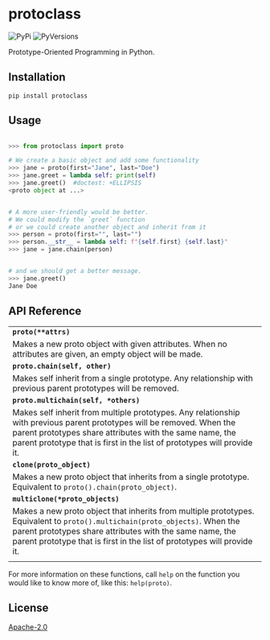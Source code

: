 protoclass
==========
![PyPi](https://badge.fury.io/py/protoclass.svg)
![PyVersions](https://img.shields.io/pypi/pyversions/protoclass.svg)

Prototype-Oriented Programming in Python.

Installation
------------
`pip install protoclass`

Usage
-----
```Python

>>> from protoclass import proto

# We create a basic object and add some functionality
>>> jane = proto(first="Jane", last="Doe")
>>> jane.greet = lambda self: print(self)
>>> jane.greet()  #doctest: +ELLIPSIS
<proto object at ...>


# A more user-friendly would be better.
# We could modify the `greet` function
# or we could create another object and inherit from it
>>> person = proto(first="", last="")
>>> person.__str__ = lambda self: f"{self.first} {self.last}"
>>> jane = jane.chain(person)


# and we should get a better message.
>>> jane.greet()
Jane Doe

```

API Reference
-------------
| |
| --- |
| **`proto(**attrs)`** |
| Makes a new proto object with given attributes. When no attributes are given, an empty object will be made. |
| **`proto.chain(self, other)`** |
| Makes self inherit from a single prototype. Any relationship with previous parent prototypes will be removed. |
| **`proto.multichain(self, *others)`** |
| Makes self inherit from multiple prototypes. Any relationship with previous parent prototypes will be removed. When the parent prototypes share attributes with the same name, the parent prototype that is first in the list of prototypes will provide it. |
| **`clone(proto_object)`** |
| Makes a new proto object that inherits from a single prototype. Equivalent to `proto().chain(proto_object)`. |
| **`multiclone(*proto_objects)`** |
| Makes a new proto object that inherits from multiple prototypes. Equivalent to `proto().multichain(proto_objects)`. When the parent prototypes share attributes with the same name, the parent prototype that is first in the list of prototypes will provide it. |
| |

For more information on these functions, call `help` on the function you would like to know more of, like this: `help(proto)`.

License
-------
[Apache-2.0](./LICENSE)

